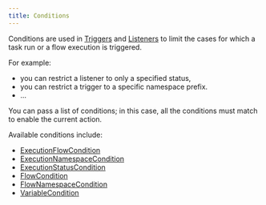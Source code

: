 ```yaml
---
title: Conditions
---
```


Conditions are used in [Triggers](./08.triggers/index.md) and [Listeners](./13.listeners.md) to limit the cases for which a task run or a flow execution is triggered.

For example:
* you can restrict a listener to only a specified status,
* you can restrict a trigger to a specific namespace prefix.
* ...

You can pass a list of conditions; in this case, all the conditions must match to enable the current action.

Available conditions include:

- [ExecutionFlowCondition](../../plugins/core/conditions/io.kestra.core.models.conditions.types.ExecutionFlowCondition.md)
- [ExecutionNamespaceCondition](../../plugins/core/conditions/io.kestra.core.models.conditions.types.ExecutionNamespaceCondition.md)
- [ExecutionStatusCondition](../../plugins/core/conditions/io.kestra.core.models.conditions.types.ExecutionStatusCondition.md)
- [FlowCondition](../../plugins/core/conditions/io.kestra.core.models.conditions.types.FlowCondition.md)
- [FlowNamespaceCondition](../../plugins/core/conditions/io.kestra.core.models.conditions.types.FlowNamespaceCondition.md)
- [VariableCondition](../../plugins/core/conditions/io.kestra.core.models.conditions.types.VariableCondition.md)
